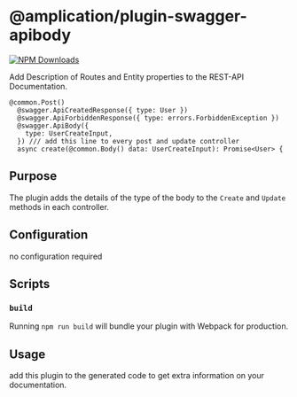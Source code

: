 # @amplication/plugin-swagger-apibody

[![NPM Downloads](https://img.shields.io/npm/dt/@amplication/plugin-auth-basic)](https://www.npmjs.com/package/@amplication/plugin-auth-basic)

Add Description of Routes and Entity properties to the REST-API Documentation.
```
@common.Post()
  @swagger.ApiCreatedResponse({ type: User })
  @swagger.ApiForbiddenResponse({ type: errors.ForbiddenException })
  @swagger.ApiBody({
    type: UserCreateInput,
  }) /// add this line to every post and update controller
  async create(@common.Body() data: UserCreateInput): Promise<User> {
```

## Purpose

The plugin adds the details of the type of the body to the `Create` and `Update` methods in each controller.

## Configuration

no configuration required

## Scripts

### `build`

Running `npm run build` will bundle your plugin with Webpack for production.

## Usage

add this plugin to the generated code to get extra information on your documentation.
